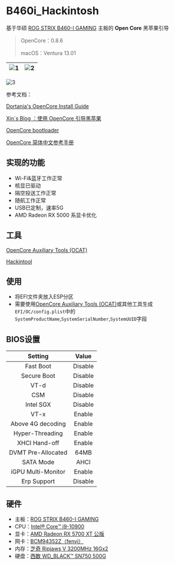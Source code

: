 # B460i_Hackintosh

基于华硕 [ROG STRIX B460-I GAMING](https://rog.asus.com.cn/motherboards/rog-strix/rog-strix-b460-i-gaming-model/) 主板的 **Open Core** 黑苹果引导

> OpenCore：0.8.6  
>
> macOS：Ventura 13.01

| ![1](/Users/howe/Hackintosh/ROG-B460i_Hackintosh_OpenCore_EFI/assets/1.png) | ![2](/Users/howe/Hackintosh/ROG-B460i_Hackintosh_OpenCore_EFI/assets/2.png) |
| ------------------------------------------------------------ | ------------------------------------------------------------ |

![3](/Users/howe/Hackintosh/ROG-B460i_Hackintosh_OpenCore_EFI/assets/3.png)

参考文档：

[Dortania's OpenCore Install Guide](https://dortania.github.io/OpenCore-Install-Guide/)

[Xjn´s Blog ：使用 OpenCore 引导黑苹果](https://blog.xjn819.com/post/opencore-guide.html)

[OpenCore bootloader](https://github.com/acidanthera/OpenCorePkg)

[OpenCore 简体中文参考手册](https://oc.skk.moe/)

## 实现的功能

*  Wi-Fi&蓝牙工作正常
*  核显已驱动
*  隔空投送工作正常
*  随航工作正常
*  USB已定制，速率5G
*  AMD Radeon RX 5000 系显卡优化

## 工具

[OpenCore Auxiliary Tools (OCAT)](https://github.com/ic005k/OCAuxiliaryTools)

[Hackintool](https://github.com/headkaze/Hackintool)

## 使用
- 将EFI文件夹放入ESP分区
- 需要使用[OpenCore Auxiliary Tools (OCAT)](https://github.com/ic005k/OCAuxiliaryTools)或其他工具生成`EFI/OC/config.plist`中的`SystemProductName`,`SystemSerialNumber`,`SystemUUID`字段

## BIOS设置

|      Setting       |  Value  |
| :----------------: | :-----: |
|     Fast Boot      | Disable |
|    Secure Boot     | Disable |
|        VT-d        | Disable |
|        CSM         | Disable |
|     Intel SGX      | Disable |
|        VT-x        | Enable  |
| Above 4G decoding  | Enable  |
|  Hyper-Threading   | Enable  |
|   XHCI Hand-off    | Enable  |
| DVMT Pre-Allocated |  64MB   |
|     SATA Mode      |  AHCI   |
| iGPU Multi-Monitor | Enable  |
|    Erp Support     | Disable |

## 硬件
* 主板：[ROG STRIX B460-I GAMING](https://www.asus.com.cn/Motherboards/ROG-STRIX-B460-I-GAMING/)
* CPU：[Intel® Core™ i9-10900](https://www.intel.cn/content/www/cn/zh/products/sku/199328/intel-core-i910900-processor-20m-cache-up-to-5-20-ghz/specifications.html)
* 显卡：[AMD Radeon RX 5700 XT 公版](https://www.amd.com/zh-hans/products/graphics/amd-radeon-rx-5700-xt) 
* 网卡：[BCM94352Z（fenvi）](https://cn.fenvi.com/product_detail_39.html)
* 内存：[芝奇 Ripjaws V 3200MHz 16Gx2](https://gskill.com/cn/product/204/218/1535687484/F4-3200C16S-16GVK)  
* 硬盘：[西数 WD_BLACK™ SN750 500G](https://shop.westerndigital.com/zh-cn/products/internal-drives/wd-black-sn750-nvme-ssd#WDS500G3X0C) 
